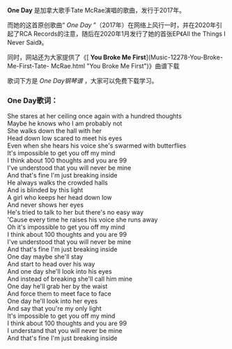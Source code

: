 

**One Day** 是加拿大歌手Tate McRae演唱的歌曲，发行于2017年。

而她的这首原创歌曲“ _One Day_ ”（2017年）在网络上风行一时，并在2020年引起了RCA
Records的注意，随后在2020年1月发行了她的首张EP《All the Things I Never Said》。

同时，网站还为大家提供了《[ **You Broke Me First**](Music-12278-You-Broke-Me-First-Tate-
McRae.html "You Broke Me First")》曲谱下载

歌词下方是 _One Day钢琴谱_ ，大家可以免费下载学习。

### One Day歌词：

She stares at her ceiling once again with a hundred thoughts  
Maybe he knows who I am probably not  
She walks down the hall with her  
Head down low scared to meet his eyes  
Even when she hears his voice she's swarmed with butterflies  
It's impossible to get you off my mind  
I think about 100 thoughts and you are 99  
I've understood that you will never be mine  
And that's fine I'm just breaking inside  
He always walks the crowded halls  
And is blinded by this light  
A girl who keeps her head down low  
And never shows her eyes  
He's tried to talk to her but there's no easy way  
'Cause every time he raises his voice she runs away  
Oh it's impossible to get you off my mind  
I think about 100 thoughts and you are 99  
I've understood that you will never be mine  
And that's fine I'm just breaking inside  
One day maybe she'll stay  
And start to head over his way  
And one day she'll look into his eyes  
And instead of breaking she'll call him mine  
One day he'll grab her by the waist  
And force them to meet face to face  
One day he'll look into her eyes  
And say that you're my only light  
It's impossible to get you off my mind  
I think about 100 thoughts and you are 99  
I understand that you will never be mine  
And that's fine I'm just breaking inside

